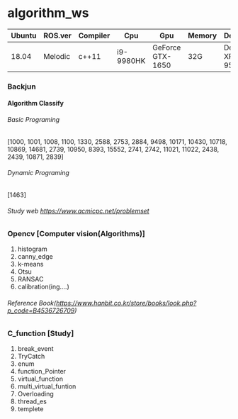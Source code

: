 # algorithm_ws
|Ubuntu|ROS.ver|Compiler|Cpu|Gpu|Memory|Device|
|------|---|---|---|---|---|---|
|18.04|Melodic|c++11|i9-9980HK|GeForce GTX-1650|32G|Dell-XPS-9570|

### Backjun
#### Algorithm Classify
###### Basic Programing 
[1000, 1001, 1008, 1100, 1330, 2588, 2753, 2884, 9498, 10171, 10430, 10718, 10869, 14681, 2739, 10950, 8393, 15552, 2741, 2742, 11021, 11022, 2438, 2439, 10871, 2839]
###### Dynamic Programing 
[1463]
###### Study web https://www.acmicpc.net/problemset

### __Opencv__ [Computer vision(Algorithms)]
1. histogram
2. canny_edge
3. k-means
4. Otsu
5. RANSAC
6. calibration(ing....)
###### Reference Book(https://www.hanbit.co.kr/store/books/look.php?p_code=B4536726709)


### **C_function** [Study]
1. break_event
2. TryCatch
3. enum
4. function_Pointer
5. virtual_function
6. multi_virtual_funtion
7. Overloading
8. thread_es
9. templete
